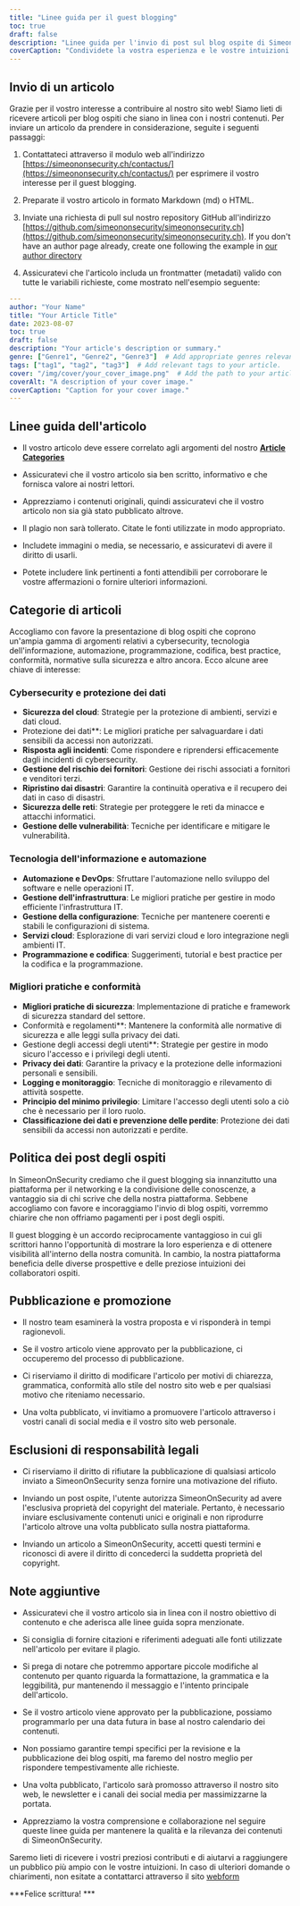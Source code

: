 ```yaml
---
title: "Linee guida per il guest blogging"
toc: true
draft: false
description: "Linee guida per l'invio di post sul blog ospite di SimeonOnSecurity."
coverCaption: "Condividete la vostra esperienza e le vostre intuizioni con la nostra comunità attraverso il guest blogging."
---
```



## Invio di un articolo

Grazie per il vostro interesse a contribuire al nostro sito web! Siamo lieti di ricevere articoli per blog ospiti che siano in linea con i nostri contenuti. Per inviare un articolo da prendere in considerazione, seguite i seguenti passaggi:

1. Contattateci attraverso il modulo web all'indirizzo [https://simeononsecurity.ch/contactus/](https://simeononsecurity.ch/contactus/) per esprimere il vostro interesse per il guest blogging.

2. Preparate il vostro articolo in formato Markdown (md) o HTML.

3. Inviate una richiesta di pull sul nostro repository GitHub all'indirizzo [https://github.com/simeononsecurity/simeononsecurity.ch](https://github.com/simeononsecurity/simeononsecurity.ch). If you don't have an author page already, create one following the example in [our author directory](https://github.com/simeononsecurity/simeononsecurity.ch/tree/master/content/authors)

4. Assicuratevi che l'articolo includa un frontmatter (metadati) valido con tutte le variabili richieste, come mostrato nell'esempio seguente:

```yaml
---
author: "Your Name"
title: "Your Article Title"
date: 2023-08-07
toc: true
draft: false
description: "Your article's description or summary."
genre: ["Genre1", "Genre2", "Genre3"]  # Add appropriate genres relevant to your article.
tags: ["tag1", "tag2", "tag3"]  # Add relevant tags to your article.
cover: "/img/cover/your_cover_image.png"  # Add the path to your article's cover image. Must be in png format.
coverAlt: "A description of your cover image."
coverCaption: "Caption for your cover image."
---
```

## Linee guida dell'articolo

- Il vostro articolo deve essere correlato agli argomenti del nostro [**Article Categories**](/guest-posts/#article-categories)

- Assicuratevi che il vostro articolo sia ben scritto, informativo e che fornisca valore ai nostri lettori.

- Apprezziamo i contenuti originali, quindi assicuratevi che il vostro articolo non sia già stato pubblicato altrove.

- Il plagio non sarà tollerato. Citate le fonti utilizzate in modo appropriato.

- Includete immagini o media, se necessario, e assicuratevi di avere il diritto di usarli.

- Potete includere link pertinenti a fonti attendibili per corroborare le vostre affermazioni o fornire ulteriori informazioni.


## Categorie di articoli

Accogliamo con favore la presentazione di blog ospiti che coprono un'ampia gamma di argomenti relativi a cybersecurity, tecnologia dell'informazione, automazione, programmazione, codifica, best practice, conformità, normative sulla sicurezza e altro ancora. Ecco alcune aree chiave di interesse:

### Cybersecurity e protezione dei dati

- **Sicurezza del cloud**: Strategie per la protezione di ambienti, servizi e dati cloud.
- Protezione dei dati**: Le migliori pratiche per salvaguardare i dati sensibili da accessi non autorizzati.
- **Risposta agli incidenti**: Come rispondere e riprendersi efficacemente dagli incidenti di cybersecurity.
- **Gestione del rischio dei fornitori**: Gestione dei rischi associati a fornitori e venditori terzi.
- **Ripristino dai disastri**: Garantire la continuità operativa e il recupero dei dati in caso di disastri.
- **Sicurezza delle reti**: Strategie per proteggere le reti da minacce e attacchi informatici.
- **Gestione delle vulnerabilità**: Tecniche per identificare e mitigare le vulnerabilità.

### Tecnologia dell'informazione e automazione

- **Automazione e DevOps**: Sfruttare l'automazione nello sviluppo del software e nelle operazioni IT.
- **Gestione dell'infrastruttura**: Le migliori pratiche per gestire in modo efficiente l'infrastruttura IT.
- **Gestione della configurazione**: Tecniche per mantenere coerenti e stabili le configurazioni di sistema.
- **Servizi cloud**: Esplorazione di vari servizi cloud e loro integrazione negli ambienti IT.
- **Programmazione e codifica**: Suggerimenti, tutorial e best practice per la codifica e la programmazione.

### Migliori pratiche e conformità

- **Migliori pratiche di sicurezza**: Implementazione di pratiche e framework di sicurezza standard del settore.
- Conformità e regolamenti**: Mantenere la conformità alle normative di sicurezza e alle leggi sulla privacy dei dati.
- Gestione degli accessi degli utenti**: Strategie per gestire in modo sicuro l'accesso e i privilegi degli utenti.
- **Privacy dei dati**: Garantire la privacy e la protezione delle informazioni personali e sensibili.
- **Logging e monitoraggio**: Tecniche di monitoraggio e rilevamento di attività sospette.
- **Principio del minimo privilegio**: Limitare l'accesso degli utenti solo a ciò che è necessario per il loro ruolo.
- **Classificazione dei dati e prevenzione delle perdite**: Protezione dei dati sensibili da accessi non autorizzati e perdite.

## Politica dei post degli ospiti

In SimeonOnSecurity crediamo che il guest blogging sia innanzitutto una piattaforma per il networking e la condivisione delle conoscenze, a vantaggio sia di chi scrive che della nostra piattaforma. Sebbene accogliamo con favore e incoraggiamo l'invio di blog ospiti, vorremmo chiarire che non offriamo pagamenti per i post degli ospiti.

Il guest blogging è un accordo reciprocamente vantaggioso in cui gli scrittori hanno l'opportunità di mostrare la loro esperienza e di ottenere visibilità all'interno della nostra comunità. In cambio, la nostra piattaforma beneficia delle diverse prospettive e delle preziose intuizioni dei collaboratori ospiti.

## Pubblicazione e promozione

- Il nostro team esaminerà la vostra proposta e vi risponderà in tempi ragionevoli.

- Se il vostro articolo viene approvato per la pubblicazione, ci occuperemo del processo di pubblicazione.

- Ci riserviamo il diritto di modificare l'articolo per motivi di chiarezza, grammatica, conformità allo stile del nostro sito web e per qualsiasi motivo che riteniamo necessario.

- Una volta pubblicato, vi invitiamo a promuovere l'articolo attraverso i vostri canali di social media e il vostro sito web personale.

## Esclusioni di responsabilità legali

- Ci riserviamo il diritto di rifiutare la pubblicazione di qualsiasi articolo inviato a SimeonOnSecurity senza fornire una motivazione del rifiuto.

- Inviando un post ospite, l'utente autorizza SimeonOnSecurity ad avere l'esclusiva proprietà del copyright del materiale. Pertanto, è necessario inviare esclusivamente contenuti unici e originali e non riprodurre l'articolo altrove una volta pubblicato sulla nostra piattaforma.

- Inviando un articolo a SimeonOnSecurity, accetti questi termini e riconosci di avere il diritto di concederci la suddetta proprietà del copyright.

## Note aggiuntive

- Assicuratevi che il vostro articolo sia in linea con il nostro obiettivo di contenuto e che aderisca alle linee guida sopra menzionate.

- Si consiglia di fornire citazioni e riferimenti adeguati alle fonti utilizzate nell'articolo per evitare il plagio.

- Si prega di notare che potremmo apportare piccole modifiche al contenuto per quanto riguarda la formattazione, la grammatica e la leggibilità, pur mantenendo il messaggio e l'intento principale dell'articolo.

- Se il vostro articolo viene approvato per la pubblicazione, possiamo programmarlo per una data futura in base al nostro calendario dei contenuti.

- Non possiamo garantire tempi specifici per la revisione e la pubblicazione dei blog ospiti, ma faremo del nostro meglio per rispondere tempestivamente alle richieste.

- Una volta pubblicato, l'articolo sarà promosso attraverso il nostro sito web, le newsletter e i canali dei social media per massimizzarne la portata.

- Apprezziamo la vostra comprensione e collaborazione nel seguire queste linee guida per mantenere la qualità e la rilevanza dei contenuti di SimeonOnSecurity.

Saremo lieti di ricevere i vostri preziosi contributi e di aiutarvi a raggiungere un pubblico più ampio con le vostre intuizioni. In caso di ulteriori domande o chiarimenti, non esitate a contattarci attraverso il sito [webform](https://simeononsecurity.ch/contactus/)

***Felice scrittura! ***

